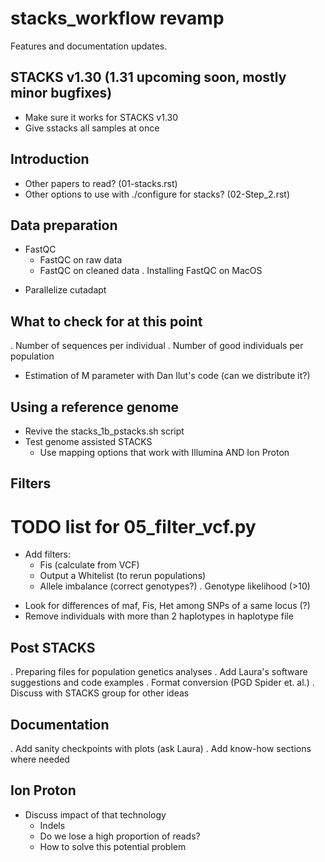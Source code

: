 # stacks_workflow revamp
Features and documentation updates.

## STACKS v1.30 (1.31 upcoming soon, mostly minor bugfixes)
* Make sure it works for STACKS v1.30
* Give sstacks all samples at once

## Introduction
- Other papers to read? (01-stacks.rst)
- Other options to use with ./configure for stacks? (02-Step_2.rst)

## Data preparation
- FastQC
  - FastQC on raw data
  - FastQC on cleaned data
  . Installing FastQC on MacOS
* Parallelize cutadapt

## What to check for at this point
. Number of sequences per individual
. Number of good individuals per population
* Estimation of M parameter with Dan Ilut's code (can we distribute it?)

## Using a reference genome
* Revive the stacks_1b_pstacks.sh script
* Test genome assisted STACKS
  - Use mapping options that work with Illumina AND Ion Proton

## Filters
# TODO list for 05_filter_vcf.py
* Add filters:
  * Fis (calculate from VCF)
  * Output a Whitelist (to rerun populations)
  - Allele imbalance (correct genotypes?)
  . Genotype likelihood (>10)

- Look for differences of maf, Fis, Het among SNPs of a same locus (?)
- Remove individuals with more than 2 haplotypes in haplotype file

## Post STACKS
. Preparing files for population genetics analyses
. Add Laura's software suggestions and code examples
. Format conversion (PGD Spider et. al.)
. Discuss with STACKS group for other ideas

## Documentation
. Add sanity checkpoints with plots (ask Laura)
. Add know-how sections where needed

## Ion Proton
* Discuss impact of that technology
  - Indels
  - Do we lose a high proportion of reads?
  - How to solve this potential problem

